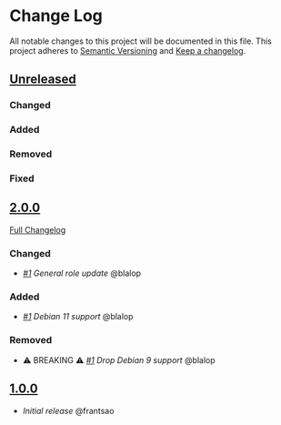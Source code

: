 # Change Log

All notable changes to this project will be documented in this file.
This project adheres to [Semantic Versioning](http://semver.org/) and [Keep a changelog](https://github.com/olivierlacan/keep-a-changelog).

## [Unreleased](https://github.com/idealista/dotnetcore_role/tree/develop)
### Changed
### Added
### Removed
### Fixed

## [2.0.0](https://github.com/idealista/dotnetcore_role/tree/2.0.0)
[Full Changelog](https://github.com/idealista/dotnetcore_role/compare/1.0.0...2.0.0)
### Changed
- *[#1](https://github.com/idealista/dotnetcore_role/issues/1) General role update* @blalop
### Added
- *[#1](https://github.com/idealista/dotnetcore_role/issues/1) Debian 11 support* @blalop
### Removed
- :warning: BREAKING :warning: *[#1](https://github.com/idealista/dotnetcore_role/issues/1) Drop Debian 9 support* @blalop

## [1.0.0](https://github.com/idealista/dotnetcore_role/tree/1.0.0)
- *Initial release* @frantsao
